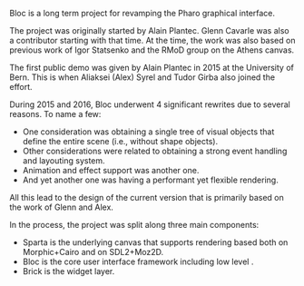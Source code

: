 Bloc is a long term project for revamping the Pharo graphical interface.

The project was originally started by Alain Plantec. Glenn Cavarle was also a contributor starting with that time. At the time, the work was also based on previous work of Igor Statsenko and the RMoD group on the Athens canvas.

The first public demo was given by Alain Plantec in 2015 at the University of Bern. This is when Aliaksei (Alex) Syrel and Tudor Girba also joined the effort.

During 2015 and 2016, Bloc underwent 4 significant rewrites due to several reasons. To name a few:
- One consideration was obtaining a single tree of visual objects that define the entire scene (i.e., without shape objects).
- Other considerations were related to obtaining a strong event handling and layouting system.
- Animation and effect support was another one.
- And yet another one was having a performant yet flexible rendering.

All this lead to the design of the current version that is primarily based on the work of Glenn and Alex.

In the process, the project was split along three main components:
- Sparta is the underlying canvas that supports rendering based both on Morphic+Cairo and on SDL2+Moz2D.
- Bloc is the core user interface framework including low level .
- Brick is the widget layer.
